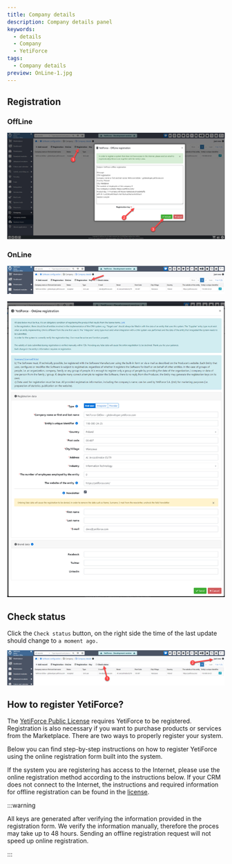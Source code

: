 ```yaml
---
title: Company details
description: Company details panel
keywords:
  - details
  - Company
  - YetiForce
tags:
  - Company details
preview: OnLine-1.jpg
---
```


## Registration

### OffLine

![Registration OffLine](offline.jpg)

### OnLine

![OnLine-1.jpg](OnLine-1.jpg)

![OnLine-2.jpg](OnLine-2.jpg)

## Check status

Click the `Check status` button, on the right side the time of the last update should change to `a moment ago.`

![status.jpg](status.jpg)

## How to register YetiForce?

The [YetiForce Public License](/introduction/license-open-source) requires YetiForce to be registered. Registration is also necessary if you want to purchase products or services from the Marketplace. There are two ways to properly register your system.

Below you can find step-by-step instructions on how to register YetiForce using the online registration form built into the system.

If the system you are registering has access to the Internet, please use the online registration method according to the instructions below. If your CRM does not connect to the Internet, the instructions and required information for offline registration can be found in the [license](/introduction/license-open-source).

:::warning

All keys are generated after verifying the information provided in the registration form. We verify the information manually, therefore the proces may take up to 48 hours. Sending an offline registration request will not speed up online registration.

:::
